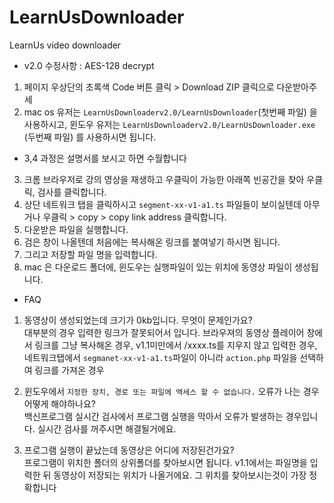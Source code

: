 # LearnUsDownloader
LearnUs video downloader
* v2.0 수정사항 : AES-128 decrypt
1. 페이지 우상단의 초록색 Code 버튼 클릭 > Download ZIP 클릭으로 다운받아주세
2. mac os 유저는 `LearnUsDownloaderv2.0/LearnUsDownloader`(첫번째 파일) 을 사용하시고, 윈도우 유저는 `LearnUsDownloaderv2.0/LearnUsDownloader.exe` (두번째 파일) 를 사용하시면 됩니다.

* 3,4 과정은 설명서를 보시고 하면 수월합니다
3. 크롬 브라우저로 강의 영상을 재생하고 우클릭이 가능한 아래쪽 빈공간을 찾아 우클릭, 검사를 클릭합니다.
4. 상단 네트워크 탭을 클릭하시고 `segment-xx-v1-a1.ts` 파일들이 보이실텐데 아무거나 우클릭 > copy > copy link address 클릭합니다.
5. 다운받은 파일을 실행합니다.
6. 검은 창이 나올텐데 처음에는 복사해온 링크를 붙여넣기 하시면 됩니다.
7. 그리고 저장할 파일 명을 입력합니다.
8. mac 은 다운로드 폴더에, 윈도우는 실행파일이 있는 위치에 동영상 파일이 생성됩니다.


* FAQ
1. 동영상이 생성되었는데 크기가 0kb입니다. 무엇이 문제인가요?<br>
대부분의 경우 입력한 링크가 잘못되어서 입니다. 브라우져의 동영상 플레이어 창에서 링크를 그냥 복사해온 경우, v1.1미만에서 /xxxx.ts를 지우지 않고 입력한 경우, 
네트워크탭에서 `segmanet-xx-v1-a1.ts`파일이 아니라 `action.php` 파일을 선택하여 링크를 가져온 경우

2. 윈도우에서 `지정한 장치, 경로 또는 파일에 액세스 할 수 없습니다.` 오류가 나는 경우 어떻게 해야하나요?<br>
백신프로그램 실시간 검사에서 프로그램 실행을 막아서 오류가 발생하는 경우입니다. 실시간 검사를 꺼주시면 해결될거에요.

3. 프로그램 실행이 끝났는데 동영상은 어디에 저장된건가요?<br>
프로그램이 위치한 폴더의 상위폴더를 찾아보시면 됩니다. v1.1에서는 파일명을 입력한 뒤 동영상이 저장되는 위치가 나올거에요. 그 위치를 찾아보시는것이 가장 정확합니다
